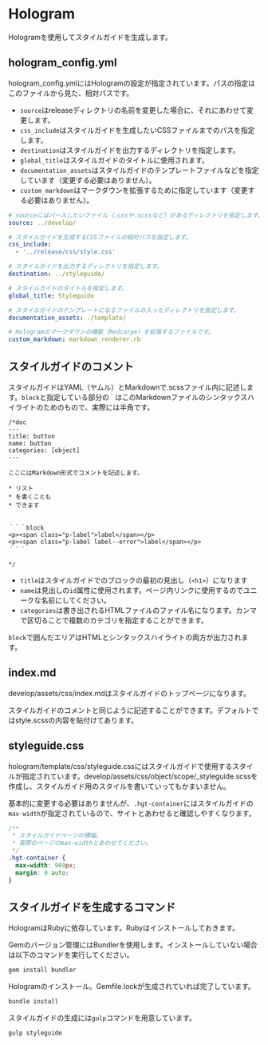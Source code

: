 # Hologram
Hologramを使用してスタイルガイドを生成します。

## hologram_config.yml
hologram_config.ymlにはHologramの設定が指定されています。パスの指定はこのファイルから見た、相対パスです。

* `source`はreleaseディレクトリの名前を変更した場合に、それにあわせて変更します。
* `css_include`はスタイルガイドを生成したいCSSファイルまでのパスを指定します。
* `destination`はスタイルガイドを出力するディレクトリを指定します。
* `global_title`はスタイルガイドのタイトルに使用されます。
* `documentation_assets`はスタイルガイドのテンプレートファイルなどを指定しています（変更する必要はありません）。
* `custom_markdown`はマークダウンを拡張するために指定しています（変更する必要はありません）。

```yml
# sourceにはパースしたいファイル（.cssや.scssなど）があるディレクトリを指定します。
source: ../develop/

# スタイルガイドを生成するCSSファイルの相対パスを指定します。
css_include:
  - '../release/css/style.css'

# スタイルガイドを出力するディレクトリを指定します。
destination: ../styleguide/

# スタイルガイドのタイトルを指定します。
global_title: Styleguide

# スタイルガイドのテンプレートになるファイルの入ったディレクトリを指定します。
documentation_assets: ./template/

# Hologramのマークダウンの機能（Redcarpe）を拡張するファイルです。
custom_markdown: markdown_renderer.rb
```

## スタイルガイドのコメント
スタイルガイドはYAML（ヤムル）とMarkdownで.scssファイル内に記述します。`block`と指定している部分の`｀`はこのMarkdownファイルのシンタックスハイライトのためのもので、実際には半角です。

```
/*doc
---
title: button
name: button
categories: [object]
---

ここにはMarkdown形式でコメントを記述します。

* リスト
* を書くことも
* できます


｀｀｀block
<p><span class="p-label">label</span></p>
<p><span class="p-label label--error">label</span></p>
｀｀｀

*/
```

* `title`はスタイルガイドでのブロックの最初の見出し（`<h1>`）になります
* `name`は見出しの`id`属性に使用されます。ページ内リンクに使用するのでユニークな名前にしてください。
* `categories`は書き出されるHTMLファイルのファイル名になります。カンマで区切ることで複数のカテゴリを指定することができます。

`block`で囲んだエリアはHTMLとシンタックスハイライトの両方が出力されます。

## index.md
develop/assets/css/index.mdはスタイルガイドのトップページになります。

スタイルガイドのコメントと同じように記述することができます。デフォルトではstyle.scssの内容を貼付けてあります。

## styleguide.css
hologram/template/css/styleguide.cssにはスタイルガイドで使用するスタイルが指定されています。develop/assets/css/object/scope/_styleguide.scssを作成し、スタイルガイド用のスタイルを書いていってもかまいません。

基本的に変更する必要はありませんが、`.hgt-container`にはスタイルガイドの`max-width`が指定されているので、サイトとあわせると確認しやすくなります。

```css
/**
 * スタイルガイドページの横幅。
 * 実際のページのmax-widthとあわせてください。
 */
.hgt-container {
  max-width: 960px;
  margin: 0 auto;
}
```

## スタイルガイドを生成するコマンド
HologramはRubyに依存しています。Rubyはインストールしておきます。

Gemのバージョン管理にはBundlerを使用します。インストールしていない場合は以下のコマンドを実行してください。

```bash
gem install bundler
```

Hologramのインストール。Gemfile.lockが生成されていれば完了しています。

```bash
bundle install
```

スタイルガイドの生成には`gulp`コマンドを用意しています。

```bash
gulp styleguide
```
